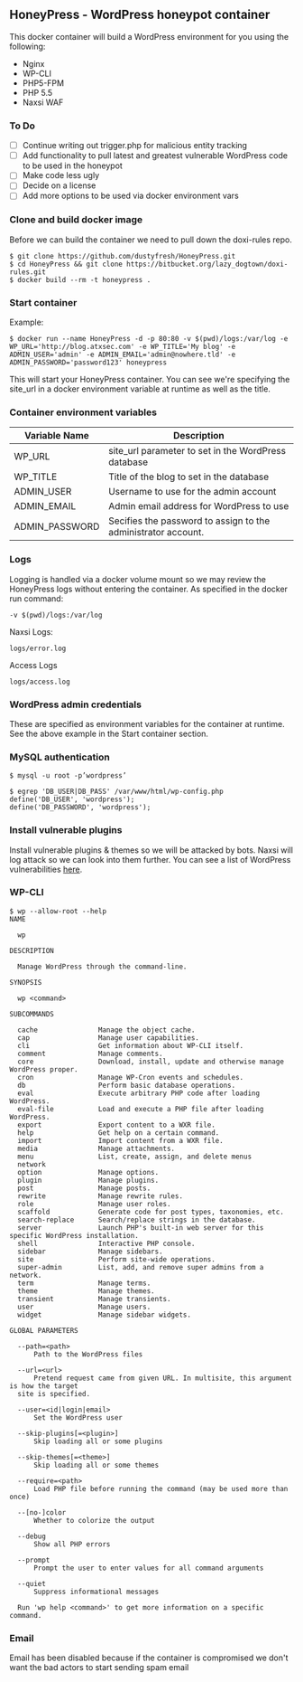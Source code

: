 ## HoneyPress - WordPress honeypot container

This docker container will build a WordPress environment for you using the following:
* Nginx
* WP-CLI
* PHP5-FPM
* PHP 5.5
* Naxsi WAF

### To Do
- [ ] Continue writing out trigger.php for malicious entity tracking
- [ ] Add functionality to pull latest and greatest vulnerable WordPress code to be used in the honeypot
- [ ] Make code less ugly
- [ ] Decide on a license
- [ ] Add more options to be used via docker environment vars

### Clone and build docker image
Before we can build the container we need to pull down the doxi-rules repo.
```
$ git clone https://github.com/dustyfresh/HoneyPress.git
$ cd HoneyPress && git clone https://bitbucket.org/lazy_dogtown/doxi-rules.git
$ docker build --rm -t honeypress .
```

### Start container
Example:
```
$ docker run --name HoneyPress -d -p 80:80 -v $(pwd)/logs:/var/log -e WP_URL='http://blog.atxsec.com' -e WP_TITLE='My blog' -e ADMIN_USER='admin' -e ADMIN_EMAIL='admin@nowhere.tld' -e ADMIN_PASSWORD='password123' honeypress
```
This will start your HoneyPress container. You can see we're specifying the site_url in a docker environment variable at runtime as well as the title.

### Container environment variables
Variable Name  | Description
-------------- | -------------
WP_URL | site_url parameter to set in the WordPress database
WP_TITLE  | Title of the blog to set in the database
ADMIN_USER | Username to use for the admin account
ADMIN_EMAIL | Admin email address for WordPress to use
ADMIN_PASSWORD | Secifies the password to assign to the administrator account.

### Logs
Logging is handled via a docker volume mount so we may review the HoneyPress logs without entering the container. As specified in the docker run command:
```
-v $(pwd)/logs:/var/log
```

Naxsi Logs:
```
logs/error.log
```

Access Logs
```
logs/access.log
```

### WordPress admin credentials
These are specified as environment variables for the container at runtime. See the above example in the Start container section.

### MySQL authentication
```
$ mysql -u root -p’wordpress’
```

```
$ egrep 'DB_USER|DB_PASS' /var/www/html/wp-config.php
define('DB_USER', 'wordpress');
define('DB_PASSWORD', 'wordpress');
```

### Install vulnerable plugins
Install vulnerable plugins & themes so we will be attacked by bots. Naxsi will log attack so we can look into them further. You can see a list of WordPress vulnerabilities [here](https://wpvulndb.com/).

### WP-CLI
```
$ wp --allow-root --help
NAME

  wp

DESCRIPTION

  Manage WordPress through the command-line.

SYNOPSIS

  wp <command>

SUBCOMMANDS

  cache               Manage the object cache.
  cap                 Manage user capabilities.
  cli                 Get information about WP-CLI itself.
  comment             Manage comments.
  core                Download, install, update and otherwise manage WordPress proper.
  cron                Manage WP-Cron events and schedules.
  db                  Perform basic database operations.
  eval                Execute arbitrary PHP code after loading WordPress.
  eval-file           Load and execute a PHP file after loading WordPress.
  export              Export content to a WXR file.
  help                Get help on a certain command.
  import              Import content from a WXR file.
  media               Manage attachments.
  menu                List, create, assign, and delete menus
  network
  option              Manage options.
  plugin              Manage plugins.
  post                Manage posts.
  rewrite             Manage rewrite rules.
  role                Manage user roles.
  scaffold            Generate code for post types, taxonomies, etc.
  search-replace      Search/replace strings in the database.
  server              Launch PHP's built-in web server for this specific WordPress installation.
  shell               Interactive PHP console.
  sidebar             Manage sidebars.
  site                Perform site-wide operations.
  super-admin         List, add, and remove super admins from a network.
  term                Manage terms.
  theme               Manage themes.
  transient           Manage transients.
  user                Manage users.
  widget              Manage sidebar widgets.

GLOBAL PARAMETERS

  --path=<path>
      Path to the WordPress files

  --url=<url>
      Pretend request came from given URL. In multisite, this argument is how the target
  site is specified.

  --user=<id|login|email>
      Set the WordPress user

  --skip-plugins[=<plugin>]
      Skip loading all or some plugins

  --skip-themes[=<theme>]
      Skip loading all or some themes

  --require=<path>
      Load PHP file before running the command (may be used more than once)

  --[no-]color
      Whether to colorize the output

  --debug
      Show all PHP errors

  --prompt
      Prompt the user to enter values for all command arguments

  --quiet
      Suppress informational messages

  Run 'wp help <command>' to get more information on a specific command.
```

### Email
Email has been disabled because if the container is compromised we don't want the bad actors to start sending spam email

